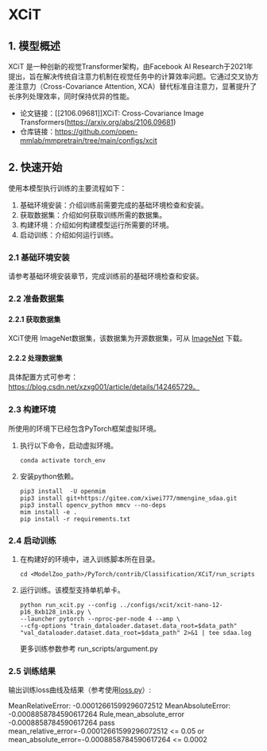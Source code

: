 # XCiT
## 1. 模型概述
XCiT 是一种创新的视觉Transformer架构，由Facebook AI Research于2021年提出，旨在解决传统自注意力机制在视觉任务中的计算效率问题。它通过交叉协方差注意力（Cross-Covariance Attention, XCA）替代标准自注意力，显著提升了长序列处理效率，同时保持优异的性能。

- 论文链接：[[2106.09681\]]XCiT: Cross-Covariance Image Transformers(https://arxiv.org/abs/2106.09681)
- 仓库链接：https://github.com/open-mmlab/mmpretrain/tree/main/configs/xcit
## 2. 快速开始
使用本模型执行训练的主要流程如下：
1. 基础环境安装：介绍训练前需要完成的基础环境检查和安装。
2. 获取数据集：介绍如何获取训练所需的数据集。
3. 构建环境：介绍如何构建模型运行所需要的环境。
4. 启动训练：介绍如何运行训练。

### 2.1 基础环境安装

请参考基础环境安装章节，完成训练前的基础环境检查和安装。

### 2.2 准备数据集
#### 2.2.1 获取数据集
XCiT使用 ImageNet数据集，该数据集为开源数据集，可从 [ImageNet](https://image-net.org/) 下载。

#### 2.2.2 处理数据集
具体配置方式可参考：https://blog.csdn.net/xzxg001/article/details/142465729。

### 2.3 构建环境

所使用的环境下已经包含PyTorch框架虚拟环境。
1. 执行以下命令，启动虚拟环境。
    ```
    conda activate torch_env
    ```
2. 安装python依赖。
    ```
    pip3 install  -U openmim 
    pip3 install git+https://gitee.com/xiwei777/mmengine_sdaa.git 
    pip3 install opencv_python mmcv --no-deps
    mim install -e .
    pip install -r requirements.txt
    ```
### 2.4 启动训练

1. 在构建好的环境中，进入训练脚本所在目录。
    ```
    cd <ModelZoo_path>/PyTorch/contrib/Classification/XCiT/run_scripts
    ```

2. 运行训练。该模型支持单机单卡。
    ```
   python run_xcit.py --config ../configs/xcit/xcit-nano-12-p16_8xb128_in1k.py \
    --launcher pytorch --nproc-per-node 4 --amp \
    --cfg-options "train_dataloader.dataset.data_root=$data_path" "val_dataloader.dataset.data_root=$data_path" 2>&1 | tee sdaa.log
   ```
    更多训练参数参考 run_scripts/argument.py

### 2.5 训练结果
输出训练loss曲线及结果（参考使用[loss.py](./run_scripts/loss.py)）: 

MeanRelativeError: -0.00012661599296072512
MeanAbsoluteError: -0.0008858784590617264
Rule,mean_absolute_error -0.0008858784590617264
pass mean_relative_error=-0.00012661599296072512 <= 0.05 or mean_absolute_error=-0.0008858784590617264 <= 0.0002